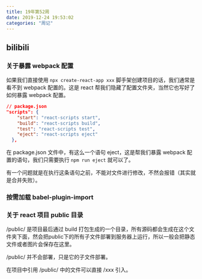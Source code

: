 ```yaml
---
title: 19年第52周
date: 2019-12-24 19:53:02
categories: "周记"
---
```


## bilibili

### 关于暴露 webpack 配置

如果我们直接使用 `npx create-react-app xxx` 脚手架创建项目的话，我们通常是看不到 webpack 配置的。这是 react 帮我们隐藏了配置文件夹，当然它也写好了如何暴露 webpack 配置。

```json
// package.json
"scripts": {
    "start": "react-scripts start",
    "build": "react-scripts build",
    "test": "react-scripts test",
    "eject": "react-scripts eject"
  },
```

在 package.json 文件中，有这么一个语句 eject，这是帮我们暴露 webpack 配置的语句，我们只需要执行 `npm run eject` 就可以了。

有一个问题就是在执行这条语句之前，不能对文件进行修改，不然会报错（其实就是合并失败）。

### 按需加载 babel-plugin-import

### 关于 react 项目 public 目录

/public/ 是项目最后通过 build 打包生成的一个目录，所有源码都会生成在这个文件夹下面，然会把public下的所有子文件部署到服务器上运行，所以一般会把静态文件或者图片会保存在这里。

/public/ 并不会部署，只是它的子文件部署。

在项目中引用 /public/ 中的文件可以直接 /xxx 引入。
